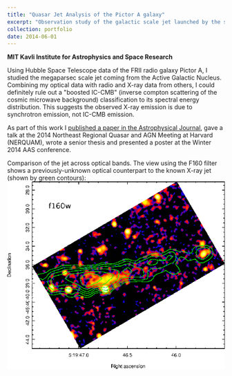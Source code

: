 ```yaml
---
title: "Quasar Jet Analysis of the Pictor A galaxy"
excerpt: "Observation study of the galactic scale jet launched by the supermassive black hole in Pictor A<br/><img src='/files/portfolio/pictor_a/knots_lowres1.gif'>"
collection: portfolio
date: 2014-06-01
---
```


**MIT Kavli Institute for Astrophysics and Space Research**

Using Hubble Space Telescope data of the FRII radio galaxy Pictor A, I studied the megaparsec scale jet coming from the Active Galactic Nucleus.  Combining my optical data with radio and X-ray data from others, I could definitely rule out a "boosted IC-CMB" (inverse compton scattering of the cosmic microwave background) classification to its spectral energy distribution.  This suggests the observed X-ray emission is due to synchrotron emission, not IC-CMB emission.

As part of this work I [published a paper in the Astrophysical Journal](https://arxiv.org/abs/1506.04758), gave a talk at the 2014 Northeast Regional Quasar and AGN Meeting at Harvard (NERQUAM), wrote a senior thesis and presented a poster at the Winter 2014 AAS conference.

Comparison of the jet across optical bands. The view using the F160 filter shows a previously-unknown optical counterpart to the known X-ray jet (shown by green contours):
![gif cycling through the 3 optical images of a small portion of the jet](/files/portfolio/pictor_a/knots_lowres1.gif)
